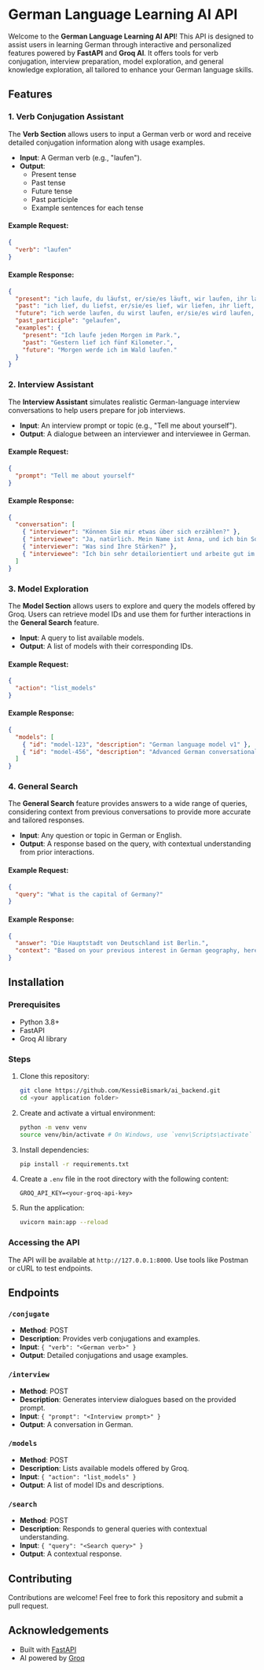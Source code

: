 # German Language Learning AI API

Welcome to the **German Language Learning AI API**! This API is designed to assist users in learning German through interactive and personalized features powered by **FastAPI** and **Groq AI**. It offers tools for verb conjugation, interview preparation, model exploration, and general knowledge exploration, all tailored to enhance your German language skills.

## Features

### 1. Verb Conjugation Assistant

The **Verb Section** allows users to input a German verb or word and receive detailed conjugation information along with usage examples.

- **Input**: A German verb (e.g., "laufen").
- **Output**:
  - Present tense
  - Past tense
  - Future tense
  - Past participle
  - Example sentences for each tense

#### Example Request:
```json
{
  "verb": "laufen"
}
```

#### Example Response:
```json
{
  "present": "ich laufe, du läufst, er/sie/es läuft, wir laufen, ihr lauft, sie laufen",
  "past": "ich lief, du liefst, er/sie/es lief, wir liefen, ihr lieft, sie liefen",
  "future": "ich werde laufen, du wirst laufen, er/sie/es wird laufen, wir werden laufen, ihr werdet laufen, sie werden laufen",
  "past_participle": "gelaufen",
  "examples": {
    "present": "Ich laufe jeden Morgen im Park.",
    "past": "Gestern lief ich fünf Kilometer.",
    "future": "Morgen werde ich im Wald laufen."
  }
}
```

### 2. Interview Assistant

The **Interview Assistant** simulates realistic German-language interview conversations to help users prepare for job interviews.

- **Input**: An interview prompt or topic (e.g., "Tell me about yourself").
- **Output**: A dialogue between an interviewer and interviewee in German.

#### Example Request:
```json
{
  "prompt": "Tell me about yourself"
}
```

#### Example Response:
```json
{
  "conversation": [
    { "interviewer": "Können Sie mir etwas über sich erzählen?" },
    { "interviewee": "Ja, natürlich. Mein Name ist Anna, und ich bin Softwareentwicklerin mit fünf Jahren Erfahrung im Bereich Webentwicklung." },
    { "interviewer": "Was sind Ihre Stärken?" },
    { "interviewee": "Ich bin sehr detailorientiert und arbeite gut im Team." }
  ]
}
```

### 3. Model Exploration

The **Model Section** allows users to explore and query the models offered by Groq. Users can retrieve model IDs and use them for further interactions in the **General Search** feature.

- **Input**: A query to list available models.
- **Output**: A list of models with their corresponding IDs.

#### Example Request:
```json
{
  "action": "list_models"
}
```

#### Example Response:
```json
{
  "models": [
    { "id": "model-123", "description": "German language model v1" },
    { "id": "model-456", "description": "Advanced German conversational model" }
  ]
}
```

### 4. General Search

The **General Search** feature provides answers to a wide range of queries, considering context from previous conversations to provide more accurate and tailored responses.

- **Input**: Any question or topic in German or English.
- **Output**: A response based on the query, with contextual understanding from prior interactions.

#### Example Request:
```json
{
  "query": "What is the capital of Germany?"
}
```

#### Example Response:
```json
{
  "answer": "Die Hauptstadt von Deutschland ist Berlin.",
  "context": "Based on your previous interest in German geography, here are some additional facts about Berlin."
}
```

## Installation

### Prerequisites

- Python 3.8+
- FastAPI
- Groq AI library

### Steps

1. Clone this repository:
   ```bash
   git clone https://github.com/KessieBismark/ai_backend.git
   cd <your application folder>
   ```
2. Create and activate a virtual environment:
   ```bash
   python -m venv venv
   source venv/bin/activate # On Windows, use `venv\Scripts\activate`
   ```
3. Install dependencies:
   ```bash
   pip install -r requirements.txt
   ```
4. Create a `.env` file in the root directory with the following content:
   ```env
   GROQ_API_KEY=<your-groq-api-key>
   ```
5. Run the application:
   ```bash
   uvicorn main:app --reload
   ```

### Accessing the API

The API will be available at `http://127.0.0.1:8000`. Use tools like Postman or cURL to test endpoints.

## Endpoints

### `/conjugate`

- **Method**: POST
- **Description**: Provides verb conjugations and examples.
- **Input**: `{ "verb": "<German verb>" }`
- **Output**: Detailed conjugations and usage examples.

### `/interview`

- **Method**: POST
- **Description**: Generates interview dialogues based on the provided prompt.
- **Input**: `{ "prompt": "<Interview prompt>" }`
- **Output**: A conversation in German.

### `/models`

- **Method**: POST
- **Description**: Lists available models offered by Groq.
- **Input**: `{ "action": "list_models" }`
- **Output**: A list of model IDs and descriptions.

### `/search`

- **Method**: POST
- **Description**: Responds to general queries with contextual understanding.
- **Input**: `{ "query": "<Search query>" }`
- **Output**: A contextual response.

## Contributing

Contributions are welcome! Feel free to fork this repository and submit a pull request.

## Acknowledgements

- Built with [FastAPI](https://fastapi.tiangolo.com/)
- AI powered by [Groq](https://groq.com/)

